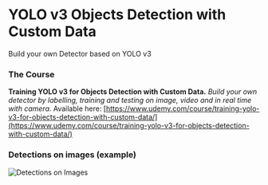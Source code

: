 # YOLO v3 Objects Detection with Custom Data
Build your own Detector based on YOLO v3

### The Course
**Training YOLO v3 for Objects Detection with Custom Data.** *Build your own detector by labelling, training and testing on image, video and in real time with camera.* Available here: [https://www.udemy.com/course/training-yolo-v3-for-objects-detection-with-custom-data/](https://www.udemy.com/course/training-yolo-v3-for-objects-detection-with-custom-data/)

### Detections on images (example)
![Detections on Images](https://valentynsichkar.name/static/images/slides_detections.gif "YOLO v3 Objects Detections on Images")

